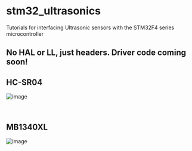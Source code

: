 # stm32_ultrasonics
Tutorials for interfacing Ultrasonic sensors with the STM32F4 series microcontroller

## No HAL or LL, just headers. Driver code coming soon!



## HC-SR04
![image](https://github.com/user-attachments/assets/b1d5198a-9638-41f8-bc53-8fc9b8575d3a)

<br>

## MB1340XL
![image](https://github.com/user-attachments/assets/e1623c1c-4207-4da5-be9f-45ce7d94c0aa)

